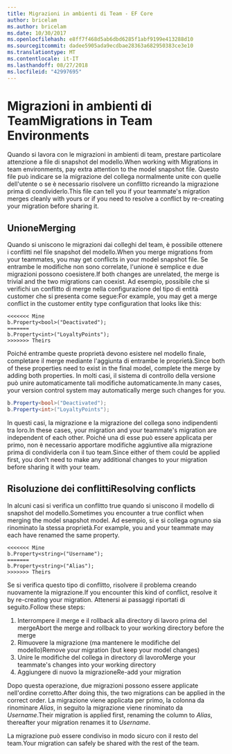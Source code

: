 ```yaml
---
title: Migrazioni in ambienti di Team - EF Core
author: bricelam
ms.author: bricelam
ms.date: 10/30/2017
ms.openlocfilehash: e8ff7f468d5ab6dbd6285f1abf9199e413288d10
ms.sourcegitcommit: dadee5905ada9ecdbae28363a682950383ce3e10
ms.translationtype: MT
ms.contentlocale: it-IT
ms.lasthandoff: 08/27/2018
ms.locfileid: "42997695"
---
```

<a name="migrations-in-team-environments"></a><span data-ttu-id="826a6-102">Migrazioni in ambienti di Team</span><span class="sxs-lookup"><span data-stu-id="826a6-102">Migrations in Team Environments</span></span>
===============================
<span data-ttu-id="826a6-103">Quando si lavora con le migrazioni in ambienti di team, prestare particolare attenzione a file di snapshot del modello.</span><span class="sxs-lookup"><span data-stu-id="826a6-103">When working with Migrations in team environments, pay extra attention to the model snapshot file.</span></span> <span data-ttu-id="826a6-104">Questo file può indicare se la migrazione del collega normalmente unite con quelle dell'utente o se è necessario risolvere un conflitto ricreando la migrazione prima di condividerlo.</span><span class="sxs-lookup"><span data-stu-id="826a6-104">This file can tell you if your teammate's migration merges cleanly with yours or if you need to resolve a conflict by re-creating your migration before sharing it.</span></span>

<a name="merging"></a><span data-ttu-id="826a6-105">Unione</span><span class="sxs-lookup"><span data-stu-id="826a6-105">Merging</span></span>
-------
<span data-ttu-id="826a6-106">Quando si uniscono le migrazioni dai colleghi del team, è possibile ottenere i conflitti nel file snapshot del modello.</span><span class="sxs-lookup"><span data-stu-id="826a6-106">When you merge migrations from your teammates, you may get conflicts in your model snapshot file.</span></span> <span data-ttu-id="826a6-107">Se entrambe le modifiche non sono correlate, l'unione è semplice e due migrazioni possono coesistere.</span><span class="sxs-lookup"><span data-stu-id="826a6-107">If both changes are unrelated, the merge is trivial and the two migrations can coexist.</span></span> <span data-ttu-id="826a6-108">Ad esempio, possibile che si verifichi un conflitto di merge nella configurazione del tipo di entità customer che si presenta come segue:</span><span class="sxs-lookup"><span data-stu-id="826a6-108">For example, you may get a merge conflict in the customer entity type configuration that looks like this:</span></span>

    <<<<<<< Mine
    b.Property<bool>("Deactivated");
    =======
    b.Property<int>("LoyaltyPoints");
    >>>>>>> Theirs

<span data-ttu-id="826a6-109">Poiché entrambe queste proprietà devono esistere nel modello finale, completare il merge mediante l'aggiunta di entrambe le proprietà.</span><span class="sxs-lookup"><span data-stu-id="826a6-109">Since both of these properties need to exist in the final model, complete the merge by adding both properties.</span></span> <span data-ttu-id="826a6-110">In molti casi, il sistema di controllo della versione può unire automaticamente tali modifiche automaticamente.</span><span class="sxs-lookup"><span data-stu-id="826a6-110">In many cases, your version control system may automatically merge such changes for you.</span></span>

``` csharp
b.Property<bool>("Deactivated");
b.Property<int>("LoyaltyPoints");
```

<span data-ttu-id="826a6-111">In questi casi, la migrazione e la migrazione del collega sono indipendenti tra loro.</span><span class="sxs-lookup"><span data-stu-id="826a6-111">In these cases, your migration and your teammate's migration are independent of each other.</span></span> <span data-ttu-id="826a6-112">Poiché una di esse può essere applicata per primo, non è necessario apportare modifiche aggiuntive alla migrazione prima di condividerla con il tuo team.</span><span class="sxs-lookup"><span data-stu-id="826a6-112">Since either of them could be applied first, you don't need to make any additional changes to your migration before sharing it with your team.</span></span>

<a name="resolving-conflicts"></a><span data-ttu-id="826a6-113">Risoluzione dei conflitti</span><span class="sxs-lookup"><span data-stu-id="826a6-113">Resolving conflicts</span></span>
-------------------
<span data-ttu-id="826a6-114">In alcuni casi si verifica un conflitto true quando si uniscono il modello di snapshot del modello.</span><span class="sxs-lookup"><span data-stu-id="826a6-114">Sometimes you encounter a true conflict when merging the model snapshot model.</span></span> <span data-ttu-id="826a6-115">Ad esempio, si e si collega ognuno sia rinominato la stessa proprietà.</span><span class="sxs-lookup"><span data-stu-id="826a6-115">For example, you and your teammate may each have renamed the same property.</span></span>

    <<<<<<< Mine
    b.Property<string>("Username");
    =======
    b.Property<string>("Alias");
    >>>>>>> Theirs

<span data-ttu-id="826a6-116">Se si verifica questo tipo di conflitto, risolvere il problema creando nuovamente la migrazione.</span><span class="sxs-lookup"><span data-stu-id="826a6-116">If you encounter this kind of conflict, resolve it by re-creating your migration.</span></span> <span data-ttu-id="826a6-117">Attenersi ai passaggi riportati di seguito.</span><span class="sxs-lookup"><span data-stu-id="826a6-117">Follow these steps:</span></span>

1. <span data-ttu-id="826a6-118">Interrompere il merge e il rollback alla directory di lavoro prima del merge</span><span class="sxs-lookup"><span data-stu-id="826a6-118">Abort the merge and rollback to your working directory before the merge</span></span>
2. <span data-ttu-id="826a6-119">Rimuovere la migrazione (ma mantenere le modifiche del modello)</span><span class="sxs-lookup"><span data-stu-id="826a6-119">Remove your migration (but keep your model changes)</span></span>
3. <span data-ttu-id="826a6-120">Unire le modifiche del collega in directory di lavoro</span><span class="sxs-lookup"><span data-stu-id="826a6-120">Merge your teammate's changes into your working directory</span></span>
4. <span data-ttu-id="826a6-121">Aggiungere di nuovo la migrazione</span><span class="sxs-lookup"><span data-stu-id="826a6-121">Re-add your migration</span></span>

<span data-ttu-id="826a6-122">Dopo questa operazione, due migrazioni possono essere applicate nell'ordine corretto.</span><span class="sxs-lookup"><span data-stu-id="826a6-122">After doing this, the two migrations can be applied in the correct order.</span></span> <span data-ttu-id="826a6-123">La migrazione viene applicata per primo, la colonna da rinominare *Alias*, in seguito la migrazione viene rinominato da *Username*.</span><span class="sxs-lookup"><span data-stu-id="826a6-123">Their migration is applied first, renaming the column to *Alias*, thereafter your migration renames it to *Username*.</span></span>

<span data-ttu-id="826a6-124">La migrazione può essere condiviso in modo sicuro con il resto del team.</span><span class="sxs-lookup"><span data-stu-id="826a6-124">Your migration can safely be shared with the rest of the team.</span></span>
